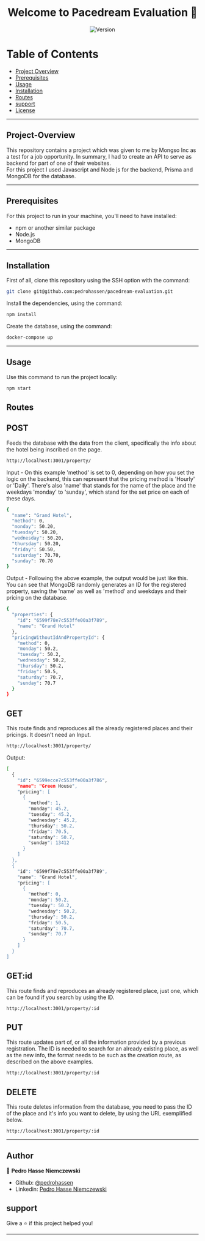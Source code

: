 <h1 align="center">Welcome to Pacedream Evaluation 👋</h1>
<p align="center">
  <img alt="Version" src="https://img.shields.io/badge/version-1.0.0-blue.svg?cacheSeconds=2592000" />
</p>

# Table of Contents
* [Project Overview](#Project-Overview)
* [Prerequisites](#Prerequisites)
* [Usage](#Usage)
* [Installation](#Installation)
* [Routes](#Routes)
* [support](#support)
* [License](#License)

---


## Project-Overview

This repository contains a project which was given to me by Mongso Inc as a test for a job opportunity. In summary, I had to create an API to serve as backend for part of one of their websites.</br>
For this project I used Javascript and Node js for the backend, Prisma and MongoDB for the database.</br>

---

## Prerequisites

For this project to run in your machine, you'll need to have installed:
- npm or another similar package
- Node.js
- MongoDB

---

## Installation

First of all, clone this repository using the SSH option with the command:
```sh
git clone git@github.com:pedrohassen/pacedream-evaluation.git
```

Install the dependencies, using the command:

```sh
npm install
```

Create the database, using the command:

```sh
docker-compose up
```

---

## Usage

Use this command to run the project locally:

```sh
npm start
```

## Routes

## POST

Feeds the database with the data from the client, specifically the info about the hotel being inscribed on the page.

```sh
http://localhost:3001/property/
```
Input - On this example 'method' is set to 0, depending on how you set the logic on the backend, this can represent that the pricing method is 'Hourly' or 'Daily'. There's also 'name' that stands for the name of the place and the weekdays 'monday' to 'sunday', which stand for the set price on each of these days.
```sh
{
  "name": "Grand Hotel",
  "method": 0,
  "monday": 50.20,
  "tuesday": 50.20,
  "wednesday": 50.20,
  "thursday": 50.20,
  "friday": 50.50,
  "saturday": 70.70,
  "sunday": 70.70
}
```

Output - Following the above example, the output would be just like this. You can see that MongoDB randomly generates an ID for the registered property, saving the 'name' as well as 'method' and weekdays and their pricing on the database.
```sh
{
  "properties": {
    "id": "6599f78e7c553ffe00a3f789",
    "name": "Grand Hotel"
  },
  "pricingWithoutIdAndPropertyId": {
    "method": 0,
    "monday": 50.2,
    "tuesday": 50.2,
    "wednesday": 50.2,
    "thursday": 50.2,
    "friday": 50.5,
    "saturday": 70.7,
    "sunday": 70.7
  }
}
```
## GET

This route finds and reproduces all the already registered places and their pricings.
It doesn't need an Input.

```sh
http://localhost:3001/property/
```

Output:
```sh
[
  {
    "id": "6599ecce7c553ffe00a3f786",
    "name": "Green House",
    "pricing": [
      {
        "method": 1,
        "monday": 45.2,
        "tuesday": 45.2,
        "wednesday": 45.2,
        "thursday": 50.2,
        "friday": 70.5,
        "saturday": 50.7,
        "sunday": 13412
      }
    ]
  },
  {
    "id": "6599f78e7c553ffe00a3f789",
    "name": "Grand Hotel",
    "pricing": [
      {
        "method": 0,
        "monday": 50.2,
        "tuesday": 50.2,
        "wednesday": 50.2,
        "thursday": 50.2,
        "friday": 50.5,
        "saturday": 70.7,
        "sunday": 70.7
      }
    ]
  }
]
```

## GET:id

This route finds and reproduces an already registered place, just one, which can be found if you search by using the ID.

```sh
http://localhost:3001/property/:id
```

## PUT

This route updates part of, or all the information provided by a previous registration. The ID is needed to search for an already existing place, as well as the new info, the format needs to be such as the creation route, as described on the above examples.

```sh
http://localhost:3001/property/:id
```

## DELETE

This route deletes information from the database, you need to pass the ID of the place and it's info you want to delete, by using the URL exemplified below.
```sh
http://localhost:3001/property/:id
```

---

## Author

👤 **Pedro Hasse Niemczewski**

* Github: [@pedrohassen](https://github.com/pedrohassen)
* Linkedin: [Pedro Hasse Niemczewski](https://www.linkedin.com/in/pedrohassen/)

## support

Give a ⭐️ if this project helped you!

***